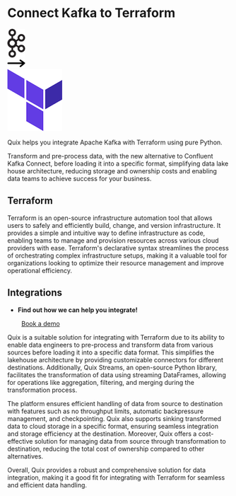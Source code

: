 # Connect Kafka to Terraform

<div class="connect-images cards blog-grid-card" markdown>
<div>
<img src="../images/kafka_logo.png" width="40px" />
</div>
<div>
<img src="../images/arrow.svg" width="40px" />
</div>
<div>
<img src="./images/terraform_1.jpg" />
</div>
</div>

Quix helps you integrate Apache Kafka with Terraform using pure Python.

Transform and pre-process data, with the new alternative to Confluent Kafka Connect, before loading it into a specific format, simplifying data lake house architecture, reducing storage and ownership costs and enabling data teams to achieve success for your business.

## Terraform

Terraform is an open-source infrastructure automation tool that allows users to safely and efficiently build, change, and version infrastructure. It provides a simple and intuitive way to define infrastructure as code, enabling teams to manage and provision resources across various cloud providers with ease. Terraform's declarative syntax streamlines the process of orchestrating complex infrastructure setups, making it a valuable tool for organizations looking to optimize their resource management and improve operational efficiency.

## Integrations

<div class="grid cards" markdown>

- __Find out how we can help you integrate!__

    <a class="md-button md-button--primary" href="https://quix.io/book-a-demo" target="_blank" style="margin:.5rem;">Book a demo</a>

</div>


Quix is a suitable solution for integrating with Terraform due to its ability to enable data engineers to pre-process and transform data from various sources before loading it into a specific data format. This simplifies the lakehouse architecture by providing customizable connectors for different destinations. Additionally, Quix Streams, an open-source Python library, facilitates the transformation of data using streaming DataFrames, allowing for operations like aggregation, filtering, and merging during the transformation process. 

The platform ensures efficient handling of data from source to destination with features such as no throughput limits, automatic backpressure management, and checkpointing. Quix also supports sinking transformed data to cloud storage in a specific format, ensuring seamless integration and storage efficiency at the destination. Moreover, Quix offers a cost-effective solution for managing data from source through transformation to destination, reducing the total cost of ownership compared to other alternatives.

Overall, Quix provides a robust and comprehensive solution for data integration, making it a good fit for integrating with Terraform for seamless and efficient data handling.

